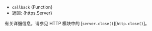 <!-- YAML
added: v0.1.90
-->
* `callback` {Function}
* 返回: {https.Server}

有关详细信息，请参见 HTTP 模块中的 [`server.close()`][`http.close()`]。

